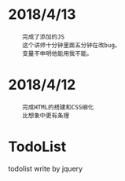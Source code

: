 
# 2018/4/13
		完成了添加的JS
		这个讲师十分钟里面五分钟在改bug。
		变量不申明他能用我不能。
# 2018/4/12
    	完成HTML的搭建和CSS细化
    	比想象中更有条理

# TodoList
todolist write by jquery
